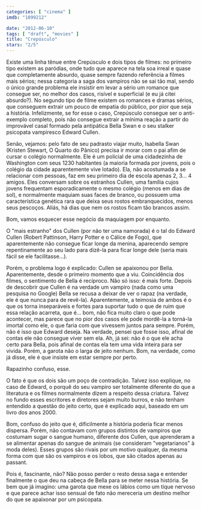 ```yaml
---
categories: [ "cinema" ]
imdb: "1099212"

date: "2012-06-10"
tags: [ "draft", "movies" ]
title: "Crepúsculo"
stars: "2/5"
---
```

Existe uma linha tênue entre Crepúsculo e dois tipos de filmes: no primeiro tipo existem as paródias, onde tudo que aparece na tela soa irreal e quase que completamente absurdo, quase sempre fazendo referência a filmes mais sérios; nessa categoria a saga dos vampiros não se sai tão mal, sendo o único grande problema ele insistir em levar a sério um romance que consegue ser, no melhor dos casos, risível e superficial (e eu já citei absurdo?). No segundo tipo de filme existem os romances e dramas sérios, que conseguem extrair um pouco de empatia do público, por pior que seja a história. Infelizmente, se for esse o caso, Crepúsculo consegue ser o anti-exemplo completo, pois não consegue extrair a mínima reação a partir do improvável casal formado pela antipática Bella Swan e o seu stalker psicopata vampiresco Edward Cullen.

Senão, vejamos: pelo fato de seu padrasto viajar muito, Isabella Swan (Kristen Stewart, O Quarto do Pânico) precisa ir morar com o pai afim de cursar o colégio normalmente. Ele é um policial de uma cidadezinha de Washington com seus 1230 habitantes (a maioria formada por jovens, pois o colégio da cidade aparentemente vive lotado). Ela, não acostumada a se relacionar com pessoas, faz em seu primeiro dia de escola apenas 2, 3... 4 amigos. Eles conversam sobre os estranhos Cullen, uma família cujos jovens frequentam esporadicamente o mesmo colégio (menos em dias de sol), e normalmente maquiam suas faces de branco, ou possuem uma característica genética rara que deixa seus rostos embranquecidos, menos seus pescoços. Aliás, há dias que nem os rostos ficam tão brancos assim.

Bom, vamos esquecer esse negócio da maquiagem por enquanto.

O "mais estranho" dos Cullen (por não ter uma namorada) é o tal do Edward Cullen (Robert Pattinson, Harry Potter e o Cálice de Fogo), que aparentemente não consegue ficar longe da menina, aparecendo sempre repentinamente ao seu lado para dizê-la para ficar longe dele (seria mais fácil se ele facilitasse...).

Porém, o problema logo é explicado: Cullen se apaixonou por Bella. Aparentemente, desde o primeiro momento que a viu. Coincidência dos filmes, o sentimento de Bella é recíproco. Não só isso: é mais forte. Depois de descobrir que Cullen é na verdade um vampiro (nada como uma pesquisa no Google) Bella se recusa a deixar de ver o rapaz (na verdade, ele é que nunca para de revê-la). Aparentemente, a teimosia de ambos é o que os torna inseparáveis e fortes para suportar tudo o que de ruim que essa relação acarreta, que é... bom, não fica muito claro o que pode acontecer, mas parece que no pior dos casos ele pode mordê-la a torná-la imortal como ele, o que faria com que vivessem juntos para sempre. Porém, não é isso que Edward deseja. Na verdade, pensei que fosse isso, afinal de contas ele não consegue viver sem ela. Ah, já sei: não é o que ele acha certo para Bella, pois afinal de contas ela tem uma vida inteira para ser vivida. Porém, a garota não o larga de jeito nenhum. Bom, na verdade, como já disse, ele é que insiste em estar sempre por perto.

Rapazinho confuso, esse.

O fato é que os dois são um poço de contradição. Talvez isso explique, no caso de Edward, o porquê do seu vampiro ser totalmente diferente do que a literatura e os filmes normalmente dizem a respeito dessa criatura. Talvez no fundo esses escritores e diretores sejam muito burros, e não tenham entendido a questão do jeito certo, que é explicado aqui, baseado em um livro dos anos 2000.

Bom, confuso do jeito que é, dificilmente a história poderia ficar menos dispersa. Porém, não contavam com grupos distintos de vampiros que costumam sugar o sangue humano, diferente dos Cullen, que aprenderam a se alimentar apenas do sangue de animais (se consideram "vegetarianos" à moda deles). Esses grupos são rivais por um motivo qualquer, da mesma forma com que são os vampiros e os lobos, que são citados apenas au passant.

Pois é, fascinante, não? Não posso perder o resto dessa saga e entender finalmente o que deu na cabeça de Bella para se meter nessa história. Se bem que já imagino: uma garota que mexe os lábios como um tique nervoso e que parece achar isso sensual de fato não mereceria um destino melhor do que se apaixonar por um psicopata.
